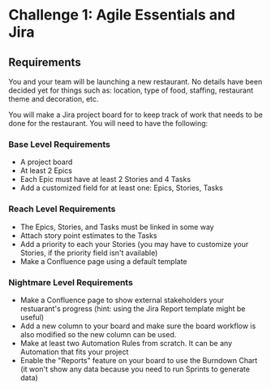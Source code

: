 # Challenge 1: Agile Essentials and Jira

## Requirements

You and your team will be launching a new restaurant. No details have been decided yet for things such as: location, type of food, staffing, restaurant theme and decoration, etc.

You will make a Jira project board for to keep track of work that needs to be done for the restaurant. You will need to have the following:

### Base Level Requirements

- A project board
- At least 2 Epics
- Each Epic must have at least 2 Stories and 4 Tasks
- Add a customized field for at least one: Epics, Stories, Tasks

### Reach Level Requirements

- The Epics, Stories, and Tasks must be linked in some way
- Attach story point estimates to the Tasks
- Add a priority to each your Stories (you may have to customize your Stories, if the priority field isn't available)
- Make a Confluence page using a default template

### Nightmare Level Requirements

- Make a Confluence page to show external stakeholders your restuarant's progress (hint: using the Jira Report template might be useful)
- Add a new column to your board and make sure the board workflow is also modified so the new column can be used.
- Make at least two Automation Rules from scratch. It can be any Automation that fits your project
- Enable the "Reports" feature on your board to use the Burndown Chart (it won't show any data because you need to run Sprints to generate data)
